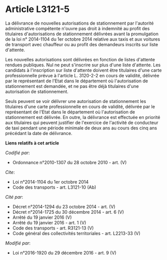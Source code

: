 # Article L3121-5

La délivrance de nouvelles autorisations de stationnement par l'autorité administrative compétente n'ouvre pas droit à
indemnité au profit des titulaires d'autorisations de stationnement délivrées avant la promulgation de la loi n° 2014-1104 du
1er octobre 2014 relative aux taxis et aux voitures de transport avec chauffeur ou au profit des demandeurs inscrits sur
liste d'attente. 

Les nouvelles autorisations sont délivrées en fonction de listes d'attente rendues publiques. Nul ne peut s'inscrire sur plus
d'une liste d'attente. Les candidats à l'inscription sur liste d'attente doivent être titulaires d'une carte professionnelle
prévue à l'article  L. 3120-2-2 en cours de validité, délivrée par le représentant de l'Etat dans le département où
l'autorisation de stationnement est demandée, et ne pas être déjà titulaires d'une autorisation de stationnement. 

Seuls peuvent se voir délivrer une autorisation de stationnement les titulaires d'une carte professionnelle en cours de
validité, délivrée par le représentant de l'Etat dans le département où l'autorisation de stationnement est délivrée. En
outre, la délivrance est effectuée en priorité aux titulaires qui peuvent justifier de l'exercice de l'activité de conducteur
de taxi pendant une période minimale de deux ans au cours des cinq ans précédant la date de délivrance.

**Liens relatifs à cet article**

_Codifié par_:

  - Ordonnance n°2010-1307 du 28 octobre 2010 - art. (V)

_Cite_:

  - Loi n°2014-1104 du 1er octobre 2014
  - Code des transports - art. L3121-10 (Ab)

_Cité par_:

  - Décret n°2014-1294 du 23 octobre 2014 - art. (V)
  - Décret n°2014-1725 du 30 décembre 2014 - art. 6 (V)
  - Arrêté du 19 janvier 2016 (V)
  - Arrêté du 19 janvier 2016 - art. 1 (V)
  - Code des transports - art. R3121-13 (V)
  - Code général des collectivités territoriales - art. L2213-33 (V)

_Modifié par_:

  - Loi n°2016-1920 du 29 décembre 2016 - art. 9 (V)

